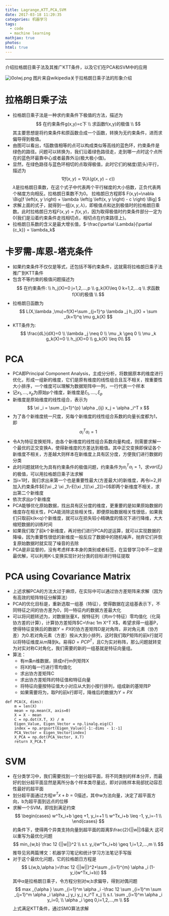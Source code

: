 ```yaml
---
title: Lagrange,KTT,PCA,SVM
date: 2017-03-18 11:20:35
categories: 机器学习
tags:
  - code
  - machine learning
mathjax: true
photos: 
html: true
---
```

***
介绍拉格朗日乘子法及其推广KTT条件，以及它们在PCA和SVM中的应用
<!--more-->

![i0olwj.png](https://s1.ax1x.com/2018/10/20/i0olwj.png)
图片来自wikipedia关于拉格朗日乘子法的形象介绍

# 拉格朗日乘子法
-	拉格朗日乘子法是一种求约束条件下极值的方法，描述为
	$$
	在约束条件g(x,y)=c下 \\
	求函数f(x,y)的极值 \\
	$$
	其主要思想是将约束条件和原函数合成一个函数，转换为无约束条件，进而求偏导得到极值。
-	由图可以看出，f函数值相等的点可以构成类似等高线的蓝色环，约束条件是绿色的路径。问题可以转换为，我们沿着绿色路径走，走到哪一点时这个点所在的蓝色环最靠中心或者最靠外沿(极大极小值)。
-	显然，在绿色路径与蓝色环相切的点取得极值，此时它们的梯度(箭头)平行，描述为
	$$
	\nabla f (x, y) = \nabla (\lambda \left(g \left(x, y \right) - c \right))
	$$
	$\lambda$是拉格朗日乘数，在这个式子中代表两个平行梯度的大小倍数，正负代表两个梯度方向相反。拉格朗日乘数不为0。
	拉格朗日方程即$ F(x,y)=\nabla \Big[f \left(x, y \right) + \lambda \left(g \left(x, y \right) - c \right) \Big] $
-	求解上面的式子，就得到一组$(x,y,\lambda)$，即极值点和达到极值时的拉格朗日乘数。此时拉格朗日方程$F(x,y)=f(x,y)$，因为取得极值时约束条件部分一定为0(我们是沿着约束条件走找相切点，相切点在约束路径上)。
-	拉格朗日系数的含义是最大增长值，$-\frac{\partial \Lambda}{\partial {c_k}} = \lambda_k$

# 卡罗需-库恩-塔克条件
-	如果约束条件不仅仅是等式，还包括不等约束条件，这就需将拉格朗日乘子法推广到KTT条件
-	包含不等约束的极值问题描述为
	$$
	在约束条件: \\
	h_j(X)=0 j=1,2,...,p \\
	g_k(X)\leq 0 k=1,2,...q \\
	求函数f(X)的极值 \\
	$$
-	拉格朗日函数为
	$$
	L(X,\lambda ,\mu)=f(X)+\sum _{j=1}^p \lambda _j h_j(X) + \sum _{k=1}^q \mu g_k(X)
	$$
-	KTT条件为:
	$$
	\frac{dL}{dX}=0 \\
	\lambda _j \neq 0 \\
	\mu _k \geq 0 \\
	\mu _k g_k(X)=0 \\
	h_j(X)=0 \\
	g_k(X) \leq 0\\
	$$

# PCA
-	PCA即Principal Component Analysis，主成分分析，将数据原本的维度进行优化，形成一组新的维度，它们是原有维度的线性组合且互不相关，按重要性大小排序，一个维度可以理解为数据矩阵中一列，一行代表一个样本
-	记$x_1,...,x_p$为原始p个维度，新维度是$\xi _1,....,\xi _p$
-	新维度是原始维度的线性组合，表示为
	$$
	\xi _i = \sum _{j=1}^{p}  \alpha _{ij} x_j = \alpha _i^T x
	$$
-	为了各个新维度统一尺度，另每个新维度的线性组合系数的向量长度都为1，即
	$$
	\alpha _i^T \alpha _i=1
	$$
-	令A为特征变换矩阵，由各个新维度的线性组合系数向量构成，则需要求解一个最优的正交变换A，使得新维度的方差达到极值。其中正交变换即保证各个新维度不相关，方差越大则样本在新维度上具有区分度，方便我们进行数据的分类
-	此时问题就转化为具有约束条件的极值问题，约束条件为$\alpha _i^T \alpha _i=1$，求$var(\xi _i)$的极值，可以用拉格朗日乘子法求解
-	当i=1时，我们求出来第一个也是重要性最大(方差最大)的新维度，再令i=2,并加入约束条件$E[\xi _2 \xi _1\-E[\xi _1][\xi _2]]=0$即两个新维度不相关，求出第二个新维度
-	依次求出p个新维度
-	PCA能够优化原始数据，找出具有区分度的维度，更重要的是如果原始数据的维度存在相关性，PCA能消除这些相关性，即便原始数据相关性很低，如果我们只取前k(k<q)个新维度，就可以在损失较小精确度的情况下进行降维，大大缩短数据的训练时间
-	如果我们取了前k个新维度，再对他们进行PCA的逆运算，就可以实现数据的降噪，因为重要性很低的新维度一般反应了数据中的随机噪声，抛弃它们并恢复原始数据时就实现了噪音的去除
-	PCA是非监督的，没有考虑样本本身的类别或者标签，在监督学习中不一定是最优解，可以利用K-L变换实现针对分类的目标进行特征提取

# PCA using Covariance Matrix
- 上述求解PCA的方法太过于麻烦，在实际中可以通过协方差矩阵来求解（因为有高效的矩阵特征分解算法）
- PCA的优化目标是，重新选取一组基（特征），使得数据在这组基表示下，不同特征之间的协方差为0，同一特征内的数据方差最大化
- 可以将问题转述为，对数据张量X，按特征列（共m个特征）零均值化（化简协方差的计算），计算协方差矩阵$C=\frac 1m X^T X$，希望求得一组基P，使得特征变换后的数据$Y=PX$的协方差矩阵D是对角阵，非对角元素（协方差）为0.若对角元素（方差）按从大到小排列，这时我们取P矩阵的前k行就可以将特征维度从m降到k。易得$D=PCP^T$，且C为实对称阵，那么问题就转变为对实对称C对角化，我们需要的新的一组基就是特征向量组。
- 算法：
	- 有m条n维数据，排成n行m列矩阵X
	- 将X的每一行进行零均值化
	- 求出协方差矩阵C
	- 求出协方差矩阵的特征值和特征向量
	- 将特征向量按特征值大小对应从大到小按行排列，组成新的基矩阵P
	- 如果需要将为，取P的前k行即可，降维后的数据为$Y=PX$
```
def PCA(X, dims):
    m = len(X)
    mean = np.mean(X, axis=0)
    X = X - mean
    C = np.dot(X.T, X) / m
    Eigen_Value, Eigen_Vector = np.linalg.eig(C)
    index = np.argsort(Eigen_Value)[-1:-dims - 1:-1]
    PCA_Vector = Eigen_Vector[index]
    X_PCA = np.dot(PCA_Vector, X.T)
    return X_PCA.T
```

# SVM
-	在分类学习中，我们需要找到一个划分超平面，将不同类别的样本分开，而最好的划分超平面显然是离所分各个样本类尽量远，即对训练样本局部扰动容忍性最好的超平面
-	划分超平面通过方程$w^Tx+b=0$描述，其中w为法向量，决定了超平面方向，b为超平面到远点的位移
-	求解一个SVM，即找到满足约束
	$$
	\begin{cases}
	w^Tx_i+b \geq +1, y_i=+1 \\
	w^Tx_i+b \leq -1, y_i=-1 \\
	\end{cases}
	$$
	的条件下，使得两个异类支持向量到超平面的距离$\frac{2}{||w||}$最大
	这可以重写为最优化问题
	$$
	min_{w,b} \frac 12 {||w||}^2 \\
	s.t. y_i(w^Tx_i+b) \geq 1,i=1,2,...,m \\
	$$
	推导见另两篇博文：机器学习笔记和统计学习方法笔记手写版
-	对于这个最优化问题，它的拉格朗日方程是
	$$
	L(w,b,\alpha )=\frac 12 {||w||}^2+\sum _{i=1}^{m} \alpha _i (1-y_i(w^Tx_i+b))
	$$
	其中$\alpha$是拉格朗日乘子，令方程分别对w,b求偏导，得到对偶问题
	$$
	max _{\alpha } \sum _{i=1}^m \alpha _i -\frac 12 \sum _{i=1}^m \sum _{j=1}^m \alpha _i \alpha _j y_i y_j x_i^T x_j \\
	s.t. \sum _{i=1}^m \alpha _i y_i=0, \\
	\alpha _i \geq 0,i=1,2,...,m \\
	$$
	上式满足KTT条件，通过SMO算法求解